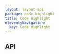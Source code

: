 ```yaml
---
layout: layout-api
package: code-highlight
title: Code Highlight
eleventyNavigation:
  key: Code Highlight
---
```


## API
